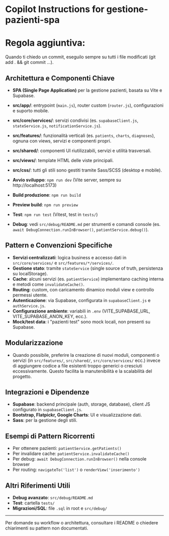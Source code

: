 # Copilot Instructions for gestione-pazienti-spa
# Regola aggiuntiva:
Quando ti chiedo un commit, eseguilo sempre su tutti i file modificati (git add . && git commit ...).

## Architettura e Componenti Chiave
- **SPA (Single Page Application)** per la gestione pazienti, basata su Vite e Supabase.
- **src/app/**: entrypoint (`main.js`), router custom (`router.js`), configurazioni e suporto mobile.
- **src/core/services/**: servizi condivisi (es. `supabaseClient.js`, `stateService.js`, `notificationService.js`).
- **src/features/**: funzionalità verticali (es. `patients`, `charts`, `diagnoses`), ognuna con views, servizi e componenti propri.
- **src/shared/**: componenti UI riutilizzabili, servizi e utilità trasversali.
- **src/views/**: template HTML delle viste principali.
- **src/css/**: tutti gli stili sono gestiti tramite Sass/SCSS (desktop e mobile).

- **Avvio sviluppo**: `npm run dev` (Vite server, sempre su http://localhost:5173)
- **Build produzione**: `npm run build`
- **Preview build**: `npm run preview`
- **Test**: `npm run test` (Vitest, test in `tests/`)
- **Debug**: vedi `src/debug/README.md` per strumenti e comandi console (es. `await DebugConnection.runInBrowser()`, `patientService.debug()`).

## Pattern e Convenzioni Specifiche
- **Servizi centralizzati**: logica business e accesso dati in `src/core/services/` e `src/features/*/services/`.
- **Gestione stato**: tramite `stateService` (single source of truth, persistenza su localStorage).
- **Cache**: alcuni servizi (es. `patientService`) implementano caching interna e metodi come `invalidateCache()`.
- **Routing**: custom, con caricamento dinamico moduli view e controllo permessi utente.
- **Autenticazione**: via Supabase, configurata in `supabaseClient.js` e `authService.js`.
- **Configurazione ambiente**: variabili in `.env` (VITE_SUPABASE_URL, VITE_SUPABASE_ANON_KEY, ecc.).
- **Mock/test data**: i "pazienti test" sono mock locali, non presenti su Supabase.

## Modularizzazione
- Quando possibile, preferire la creazione di nuovi moduli, componenti o servizi (in `src/features/`, `src/shared/`, `src/core/services/` ecc.) invece di aggiungere codice a file esistenti troppo generici o cresciuti eccessivamente. Questo facilita la manutenibilità e la scalabilità del progetto.

## Integrazioni e Dipendenze
- **Supabase**: backend principale (auth, storage, database), client JS configurato in `supabaseClient.js`.
- **Bootstrap, Flatpickr, Google Charts**: UI e visualizzazione dati.
- **Sass**: per la gestione degli stili.

## Esempi di Pattern Ricorrenti
- Per ottenere pazienti: `patientService.getPatients()`
- Per invalidare cache: `patientService.invalidateCache()`
- Per debug: `await DebugConnection.runInBrowser()` nella console browser
- Per routing: `navigateTo('list')` o `renderView('inserimento')`

## Altri Riferimenti Utili
- **Debug avanzato**: `src/debug/README.md`
- **Test**: cartella `tests/`
- **Migrazioni/SQL**: file `.sql` in root e `src/debug/`

---
Per domande su workflow o architettura, consultare i README o chiedere chiarimenti su pattern non documentati.
